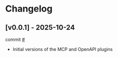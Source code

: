 # Changelog

## [v0.0.1] - 2025-10-24

commit [#]()

- Initial versions of the MCP and OpenAPI plugins
